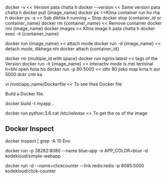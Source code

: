 docker -v   				<< Version pata chalta h
docker --version 			<< Same version pata chalta h
docker pull {image_name}
docker ps    				<<Kitna container run ho rha h
docker ps -a				<< Sab dikhta h running + Stop
docker stop {container_id or container_name}
docker rm {container_name}		<< Remove container
docker rmi {image_name}
docker images				<< Kitna image h pata chalta h
docker exec -it {container_name}

docker run {image_name}			<< attach mode
docker run -d {image_name}		<< detach mode, dikhega nhi
docker attach {container_id}

docker rm {multiple_id with space}
docker run nginix:latest		<< tags of the Version
docker run -it {image_name}		<< interactiv mode is mei terminal h=bhi open hota ho
docker run -p 80:5000			<< idhr 80 jisko map krna h aur 5000 dckr cntr ka


vi /root/app_name/Dockerfile    << To see thee Docker file

Build a Docker file.

docker build -t myapp .

docker run python:3.6 cat /etc/*release*        << To get the os of the image

## Docker Inspect

docker inspect <container-name> | grep -A 10 Env

docker run -p 38282:8080 --name blue-app -e APP_COLOR=blue -d kodekloud/simple-webapp

docker run -d --name=clickcounter --link redis:redis -p 8085:5000 kodekloud/click-counter